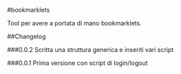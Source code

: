 #bookmarklets


Tool per avere a portata di mano bookmarklets.

##Changelog

###0.0.2
Scritta una struttura generica e inseriti vari script

###0.0.1
Prima versione con script di login/logout
